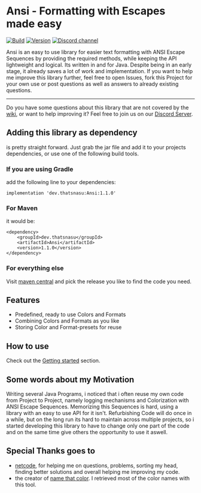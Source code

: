# Ansi - Formatting with Escapes made easy

[![Build](https://github.com/thatsnasu/Ansi/actions/workflows/gradle.yml/badge.svg)](https://github.com/thatsnasu/Ansi/actions/workflows/gradle.yml)
[![Version](https://img.shields.io/github/v/release/thatsnasu/Ansi?include_prereleases)](https://github.com/thatsnasu/Ansi/releases)
[![Discord channel](https://img.shields.io/discord/411109318511820800?logo=discord)](https://discord.gg/MdsuFg2bPC)

Ansi is an easy to use library for easier text formatting with ANSI Escape Sequences by providing the required methods, while keeping the API lightweight and logical. Its written in and for Java. Despite being in an early stage, it already saves a lot of work and implementation. If you want to help me improve this library further, feel free to open Issues, fork this Project for your own use or post questions as well as answers to already existing questions.

---

Do you have some questions about this library that are not covered by the [wiki](https://github.com/thatsnasu/Ansi/wiki), or want to help improving it? Feel free to join us on our [Discord Server](https://discord.gg/MdsuFg2bPC).


## Adding this library as dependency
is pretty straight forward. Just grab the jar file and add it to your projects dependencies, or use one of the following build tools.

### If you are using Gradle
add the following line to your dependencies:
```
implementation 'dev.thatsnasu:Ansi:1.1.0'
```

### For Maven
it would be:
```
<dependency>
    <groupId>dev.thatsnasu</groupId>
    <artifactId>Ansi</artifactId>
    <version>1.1.0</version>
</dependency>
```

### For everything else
Visit [maven central](https://search.maven.org/artifact/dev.thatsnasu/Ansi) and pick the release you like to find the code you need.


## Features
 - Predefined, ready to use Colors and Formats
 - Combining Colors and Formats as you like
 - Storing Color and Format-presets for reuse


## How to use
Check out the [Getting started](https://github.com/thatsnasu/Ansi/wiki/Getting-started) section.


## Some words about my Motivation
Writing several Java Programs, i noticed that i often reuse my own code from Project to Project, namely logging mechanisms and Colorization with ANSI Escape Sequences. Memorizing this Sequences is hard, using a library with an easy to use API for it isn't. Refurbishing Code will do once in a while, but on the long run its hard to maintain across multiple projects, so i started developing this library to have to change only one part of the code and on the same time give others the opportunity to use it aswell.

## Special Thanks goes to
 - [netcode](https://github.com/n3tc0d3), for helping me on questions, problems, sorting my head, finding better solutions and overall helping me improving my code.
 - the creator of [name that color](https://chir.ag/projects/name-that-color/). I retrieved most of the color names with this tool.
